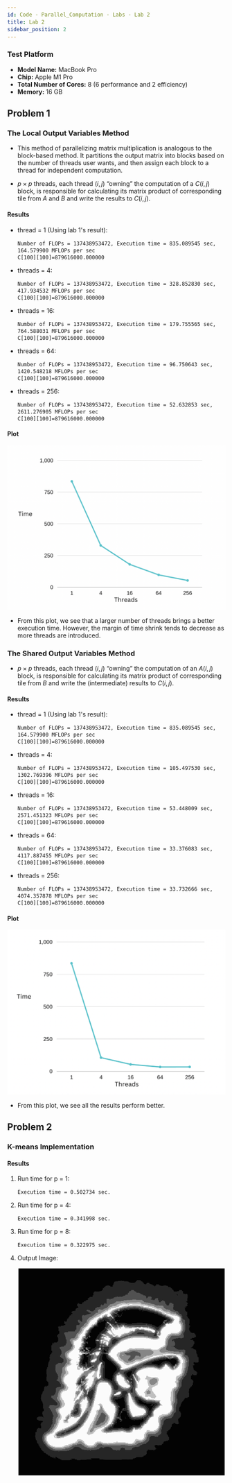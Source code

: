 ```yaml
---
id: Code - Parallel_Computation - Labs - Lab 2
title: Lab 2
sidebar_position: 2
---
```


### Test Platform

- **Model Name:** MacBook Pro
- **Chip:**	Apple M1 Pro
- **Total Number of Cores:** 8 (6 performance and 2 efficiency)
- **Memory:** 16 GB

## Problem 1

### The Local Output Variables Method

- This method of parallelizing matrix multiplication is analogous to the block-based method. It partitions the output matrix into blocks based on the number of threads user wants, and then assign each block to a thread for independent computation.

- $p \times p$ threads, each thread $(i,j)$ “owning” the computation of a $C(i,j)$ block, is responsible for calculating its matrix product of corresponding tile from $A$ and $B$ and write the results to $C(i,j)$.

#### Results

- thread = 1 (Using lab 1's result):
    ```
    Number of FLOPs = 137438953472, Execution time = 835.089545 sec,
    164.579900 MFLOPs per sec
    C[100][100]=879616000.000000
    ```
- threads = 4:
    ```
    Number of FLOPs = 137438953472, Execution time = 328.852830 sec,
    417.934532 MFLOPs per sec
    C[100][100]=879616000.000000
    ```
- threads = 16:
    ```
    Number of FLOPs = 137438953472, Execution time = 179.755565 sec,
    764.588031 MFLOPs per sec
    C[100][100]=879616000.000000
    ```
- threads = 64:
    ```
    Number of FLOPs = 137438953472, Execution time = 96.750643 sec,
    1420.548218 MFLOPs per sec
    C[100][100]=879616000.000000
    ```
- threads = 256:
    ```
    Number of FLOPs = 137438953472, Execution time = 52.632853 sec,
    2611.276905 MFLOPs per sec
    C[100][100]=879616000.000000
    ```

#### Plot

  ![](/img/code_img/Parallel/parallel_matrix_result1.png)

- From this plot, we see that a larger number of threads brings a better execution time. However, the margin of time shrink tends to decrease as more threads are introduced.


### The Shared Output Variables Method

- $p \times p$ threads, each thread $(i,j)$ “owning” the computation of an $A(i,j)$ block, is responsible for calculating its matrix product of corresponding tile from $B$ and write the (intermediate) results to $C(i,j)$.

#### Results

- thread = 1 (Using lab 1's result):
    ```
    Number of FLOPs = 137438953472, Execution time = 835.089545 sec,
    164.579900 MFLOPs per sec
    C[100][100]=879616000.000000
    ```
- threads = 4:
    ```
    Number of FLOPs = 137438953472, Execution time = 105.497530 sec,
    1302.769396 MFLOPs per sec
    C[100][100]=879616000.000000
    ```
- threads = 16:
    ```
    Number of FLOPs = 137438953472, Execution time = 53.448009 sec,
    2571.451323 MFLOPs per sec
    C[100][100]=879616000.000000
    ```
- threads = 64:
    ```
    Number of FLOPs = 137438953472, Execution time = 33.376083 sec,
    4117.887455 MFLOPs per sec
    C[100][100]=879616000.000000
    ```
- threads = 256:
    ```
    Number of FLOPs = 137438953472, Execution time = 33.732666 sec,
    4074.357878 MFLOPs per sec
    C[100][100]=879616000.000000
    ```

#### Plot

  ![](/img/code_img/Parallel/parallel_matrix_result2.png)

- From this plot, we see all the results perform better.

## Problem 2

### K-means Implementation


#### Results

1. Run time for p = 1:
    ```
    Execution time = 0.502734 sec.
    ```

2. Run time for p = 4:
    ```
    Execution time = 0.341998 sec.
    ```

3. Run time for p = 8:
    ```
    Execution time = 0.322975 sec.
    ```

4. Output Image:

    ![](/img/code_img/Parallel/k-means2.png)